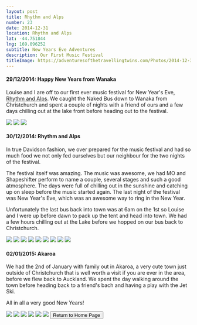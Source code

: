 ```yaml
---
layout: post
title: Rhythm and Alps
number: 23
date: 2014-12-31
location: Rhythm and Alps
lat: -44.751844
lng: 169.096252
subtitle: New Years Eve Adventures
description: Our First Music Festival
titleImage: https://adventuresofthetravellingtwins.com/Photos/2014-12-31-R&A/cover-min.JPG
---
```


<h4>29/12/2014: Happy New Years from Wanaka</h4>

Louise and I are off to our first ever music festival for New Year's Eve, <a target="_blank" href="https://www.rhythmandalps.co.nz/">Rhythm and Alps</a>.
We caught the Naked Bus down to Wanaka from Christchurch and spent a couple of nights with a friend of ours and a few days chilling out at the lake front before heading out to the festival.

<img src="https://adventuresofthetravellingtwins.com/Photos/2014-12-31-R&A/day11-min.jpg" class="image1">
<img src="https://adventuresofthetravellingtwins.com/Photos/2014-12-31-R&A/day12-min.jpg" class="image1">
<img src="https://adventuresofthetravellingtwins.com/Photos/2014-12-31-R&A/day13-min.jpg" class="image1">

<h4>30/12/2014: Rhythm and Alps</h4>

In true Davidson fashion, we over prepared for the music festival and had so much food we not only fed ourselves but our neighbour for the two nights of the festival.

The festival itself was amazing. The music was awesome, we had MO and Shapeshifter perform to name a couple, several stages and such a good atmosphere. 
The days were full of chilling out in the sunshine and catching up on sleep before the music started again. 
The last night of the festival was New Year's Eve, which was an awesome way to ring in the New Year. 

Unfortunately the last bus back into town was at 6am on the 1st so Louise and I were up before dawn to pack up the tent and head into town.
We had a few hours chilling out at the Lake before we hopped on our bus back to Christchurch.

<img src="https://adventuresofthetravellingtwins.com/Photos/2014-12-31-R&A/day14-min.jpg" class="image1">
<img src="https://adventuresofthetravellingtwins.com/Photos/2014-12-31-R&A/day15-min.jpg" class="image1">
<img src="https://adventuresofthetravellingtwins.com/Photos/2014-12-31-R&A/day16-min.jpg" class="image1">
<img src="https://adventuresofthetravellingtwins.com/Photos/2014-12-31-R&A/day21-min.jpg" class="image1">
<img src="https://adventuresofthetravellingtwins.com/Photos/2014-12-31-R&A/day22-min.jpg" class="image1">
<img src="https://adventuresofthetravellingtwins.com/Photos/2014-12-31-R&A/day23-min.jpg" class="image1">
<img src="https://adventuresofthetravellingtwins.com/Photos/2014-12-31-R&A/day24-min.jpg" class="image1">
<img src="https://adventuresofthetravellingtwins.com/Photos/2014-12-31-R&A/day25-min.jpg" class="image1">
<img src="https://adventuresofthetravellingtwins.com/Photos/2014-12-31-R&A/day26-min.jpg" class="image1">

<h4>02/01/2015: Akaroa</h4>

We had the 2nd of January with family out in Akaroa, a very cute town just outside of Christchurch that is well worth a visit if you are ever in the area, before we flew back to Auckland. 
We spent the day walking around the town before heading back to a friend's bach and having a play with the Jet Ski. 

All in all a very good New Years!

<img src="https://adventuresofthetravellingtwins.com/Photos/2014-12-31-R&A/day31-min.jpg" class="image1">
<img src="https://adventuresofthetravellingtwins.com/Photos/2014-12-31-R&A/day32-min.jpg" class="image1">
<img src="https://adventuresofthetravellingtwins.com/Photos/2014-12-31-R&A/day33-min.jpg" class="image1">
<img src="https://adventuresofthetravellingtwins.com/Photos/2014-12-31-R&A/day34-min.jpg" class="image1">
<img src="https://adventuresofthetravellingtwins.com/Photos/2014-12-31-R&A/day35-min.jpg" class="image1">
<img src="https://adventuresofthetravellingtwins.com/Photos/2014-12-31-R&A/day36-min.jpg" class="image1">

<input type="button" value="Return to Home Page" onclick="self.close()">
